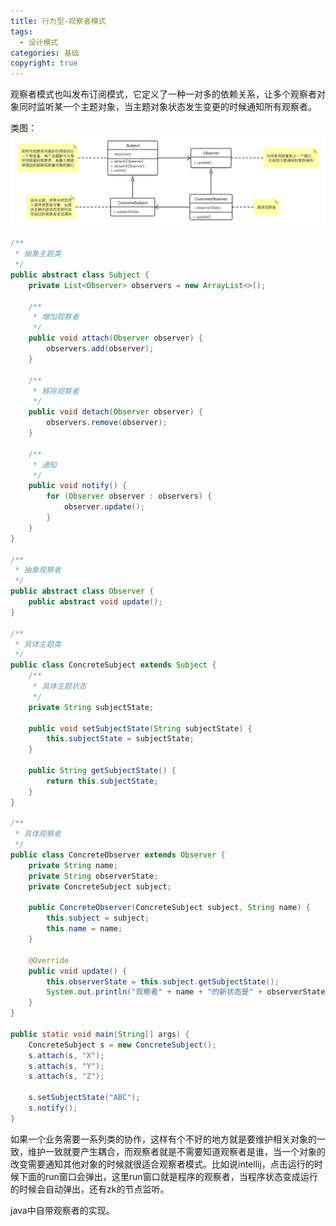 ```yaml
---
title: 行为型-观察者模式
tags:
  - 设计模式
categories: 基础
copyright: true
---
```


观察者模式也叫发布订阅模式，它定义了一种一对多的依赖关系，让多个观察者对象同时监听某一个主题对象，当主题对象状态发生变更的时候通知所有观察者。

类图：
![观察者模式](https://raw.githubusercontent.com/wangxiaohong123/p-bed/main/uPic/观察者模式.png)

```java
/**
 * 抽象主题类
 */
public abstract class Subject {
    private List<Observer> observers = new ArrayList<>();
    
    /**
     * 增加观察者
     */
    public void attach(Observer observer) {
        observers.add(observer);
    }
    
    /**
     * 移除观察者
     */
    public void detach(Observer observer) {
        observers.remove(observer);
    }
    
    /**
     * 通知
     */
    public void notify() {
        for (Observer observer : observers) {
            observer.update();
        }
    }
}

/**
 * 抽象观察者
 */
public abstract class Observer {
    public abstract void update();
}

/**
 * 具体主题类
 */
public class ConcreteSubject extends Subject {
    /**
     * 具体主题状态
     */
    private String subjectState;
    
    public void setSubjectState(String subjectState) {
        this.subjectState = subjectState;
    }
    
    public String getSubjectState() {
        return this.subjectState;
    }
}

/**
 * 具体观察者
 */
public class ConcreteObserver extends Observer {
    private String name;
    private String observerState;
    private ConcreteSubject subject;
    
    public ConcreteObserver(ConcreteSubject subject, String name) {
        this.subject = subject;
        this.name = name;
    }
    
    @Override
    public void update() {
        this.observerState = this.subject.getSubjectState();
        System.out.println("观察者" + name + "的新状态是" + observerState);
    }
}

public static void main(String[] args) {
    ConcreteSubject s = new ConcreteSubject();
    s.attach(s, "X");
    s.attach(s, "Y");
    s.attach(s, "Z");
    
    s.setSubjectState("ABC");
    s.notify();
}
```

如果一个业务需要一系列类的协作，这样有个不好的地方就是要维护相关对象的一致，维护一致就要产生耦合，而观察者就是不需要知道观察者是谁，当一个对象的改变需要通知其他对象的时候就很适合观察者模式。比如说intellij，点击运行的时候下面的run窗口会弹出，这里run窗口就是程序的观察者，当程序状态变成运行的时候会自动弹出，还有zk的节点监听。

java中自带观察者的实现。

